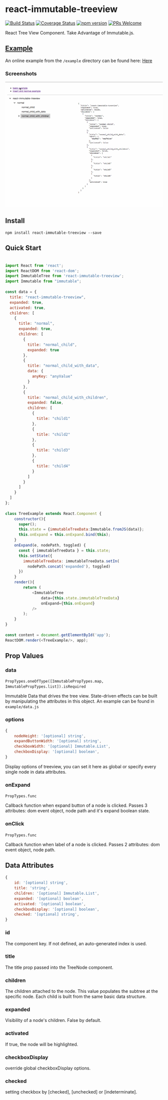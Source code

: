 # react-immutable-treeview

[![Build Status](https://travis-ci.org/hapood/react-immutable-treeview.svg?branch=master)](https://travis-ci.org/hapood/react-immutable-treeview) [![Coverage Status](https://coveralls.io/repos/hapood/react-immutable-treeview/badge.svg?branch=master&service=github)](https://coveralls.io/github/hapood/react-immutable-treeview?branch=master)
[![npm version](https://img.shields.io/npm/v/react-immutable-treeview.svg?style=flat)](https://www.npmjs.com/package/react-immutable-treeview) 
[![PRs Welcome](https://img.shields.io/badge/PRs-welcome-brightgreen.svg)](CONTRIBUTING.md#pull-requests)

React Tree View Component. Take Advantage of Immutable.js.

## [Example](https://hapood.github.io/react-immutable-treeview/)

An online example from the `/example` directory can be found here: [Here](https://hapood.github.io/react-immutable-treeview/)

### Screenshots
<img src="https://raw.githubusercontent.com/hapood/react-immutable-treeview/e4dbfddfa934242fa41d151dc7f3ea2708d22972/immutableGif.gif" width="800"/>


## Install

```
npm install react-immutable-treeview --save
```


## Quick Start

```javascript

import React from 'react';
import ReactDOM from 'react-dom';
import ImmutableTree from 'react-immutable-treeview';
import Immutable from "immutable";

const data = {
  title: "react-immutable-treeview",
  expanded: true,
  activated: true,
  children: [
    {
      title: "normal",
      expanded: true,
      children: [
        {
          title: "normal_child",
          expanded: true
        },
        {
          title: "normal_child_with_data",
          data: {
            anyKey: "anyValue"
          }
        },
        {
          title: "normal_child_with_children",
          expanded: false,
          children: [
            {
              title: "child1"
            },
            {
              title: "child2"
            },
            {
              title: "child3"
            },
            {
              title: "child4"
            }
          ]
        }
      ]
    }
  ]
};

class TreeExample extends React.Component {
    constructor(){
      super();
      this.state = {immutableTreeData:Immutable.fromJS(data)};
      this.onExpand = this.onExpand.bind(this);
    }
    onExpand(e, nodePath, toggled) {
      const { immutableTreeData } = this.state;
      this.setState({
        immutableTreeData: immutableTreeData.setIn(
          nodePath.concat('expanded'), toggled)
      })
    }
    render(){
        return (
            <ImmutableTree
                data={this.state.immutableTreeData}
                onExpand={this.onExpand}
            />
        );
    }
}

const content = document.getElementById('app');
ReactDOM.render(<TreeExample/>, app);
```

## Prop Values

### data
`PropTypes.oneOfType([ImmutablePropTypes.map, ImmutablePropTypes.list]).isRequired`

Immutable Data that drives the tree view. State-driven effects can be built by manipulating the attributes in this object. An example can be found in `example/data.js`

### options

```javascript
{
    nodeHeight: '[optional] string', 
    expandButtonWidth: '[optional] string',
    checkboxWidth: '[optional] Immutable.List',
    checkboxDisplay: '[optional] boolean',
}
```

Display options of treeview, you can set it here as global or specify every single node in data attributes.

### onExpand
`PropTypes.func`

Callback function when expand button of a node is clicked. Passes 3 attributes: dom event object, node path and it's expand boolean state.

### onClick
`PropTypes.func`

Callback function when label of a node is clicked. Passes 2 attributes: dom event object, node path.

## Data Attributes

```javascript
{
    id: '[optional] string',
    title: 'string',
    children: '[optional] Immutable.List',
    expanded: '[optional] boolean',
    activated: '[optional] boolean',
    checkboxDisplay: '[optional] boolean',
    checked: '[optional] string',
}
```
### id
The component key. If not defined, an auto-generated index is used.

### title
The title prop passed into the TreeNode component.

### children
The children attached to the node. This value populates the subtree at the specific node. Each child is built from the same basic data structure.

### expanded
Visibility of a node's children. False by default.

### activated
If true, the node will be highlighted.

### checkboxDisplay
override global checkboxDisplay options.

### checked
setting checkbox by [checked], [unchecked] or [indeterminate].